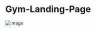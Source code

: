 ﻿# Gym-Landing-Page
![image](https://github.com/user-attachments/assets/2045ef5a-c6f0-42d8-be40-aab4193a7884)
